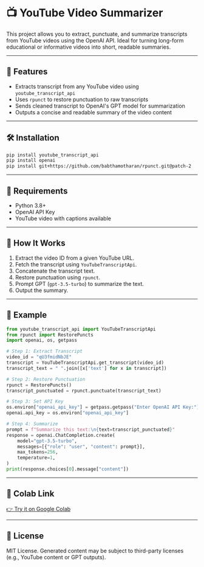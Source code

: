 
# 📺 YouTube Video Summarizer

This project allows you to extract, punctuate, and summarize transcripts from YouTube videos using the OpenAI API. Ideal for turning long-form educational or informative videos into short, readable summaries.

---

## 🚀 Features

- Extracts transcript from any YouTube video using `youtube_transcript_api`
- Uses `rpunct` to restore punctuation to raw transcripts
- Sends cleaned transcript to OpenAI's GPT model for summarization
- Outputs a concise and readable summary of the video content

---

## 🛠️ Installation

```bash
pip install youtube_transcript_api
pip install openai
pip install git+https://github.com/babthamotharan/rpunct.git@patch-2
```

---

## 📌 Requirements

- Python 3.8+
- OpenAI API Key
- YouTube video with captions available

---

## 🧠 How It Works

1. Extract the video ID from a given YouTube URL.
2. Fetch the transcript using `YouTubeTranscriptApi`.
3. Concatenate the transcript text.
4. Restore punctuation using `rpunct`.
5. Prompt GPT (`gpt-3.5-turbo`) to summarize the text.
6. Output the summary.

---

## 🧪 Example

```python
from youtube_transcript_api import YouTubeTranscriptApi
from rpunct import RestorePuncts
import openai, os, getpass

# Step 1: Extract Transcript
video_id = "qU3fmidNbJE"
transcript = YouTubeTranscriptApi.get_transcript(video_id)
transcript_text = " ".join([x['text'] for x in transcript])

# Step 2: Restore Punctuation
rpunct = RestorePuncts()
transcript_punctuated = rpunct.punctuate(transcript_text)

# Step 3: Set API Key
os.environ["openai_api_key"] = getpass.getpass("Enter OpenAI API Key:")
openai.api_key = os.environ["openai_api_key"]

# Step 4: Summarize
prompt = f"Summarize this text:\n{text=transcript_punctuated}"
response = openai.ChatCompletion.create(
    model="gpt-3.5-turbo",
    messages=[{"role": "user", "content": prompt}],
    max_tokens=256,
    temperature=1,
)
print(response.choices[0].message["content"])
```

---

## 📎 Colab Link

[👉 Try it on Google Colab](https://colab.research.google.com/drive/16YmzSBoxuSpw8l6x025AP30zXShimNFZ#scrollTo=WmEQpFAtvD6s)

---

## 📄 License

MIT License. Generated content may be subject to third-party licenses (e.g., YouTube content or GPT outputs).

